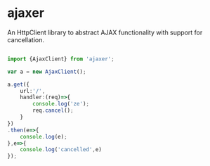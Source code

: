 # ajaxer 

An HttpClient library to abstract AJAX functionality with support for cancellation. 


```typescript

import {AjaxClient} from 'ajaxer'; 

var a = new AjaxClient(); 

a.get({
    url:'/',
    handler:(req)=>{
        console.log('ze');
        req.cancel();
    }
})
.then(e=>{
    console.log(e);
},e=>{
    console.log('cancelled',e)
});


```